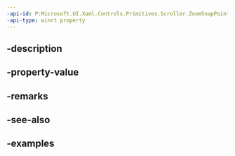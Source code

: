 ```yaml
---
-api-id: P:Microsoft.UI.Xaml.Controls.Primitives.Scroller.ZoomSnapPoints
-api-type: winrt property
---
```


## -description

## -property-value

## -remarks

## -see-also

## -examples

